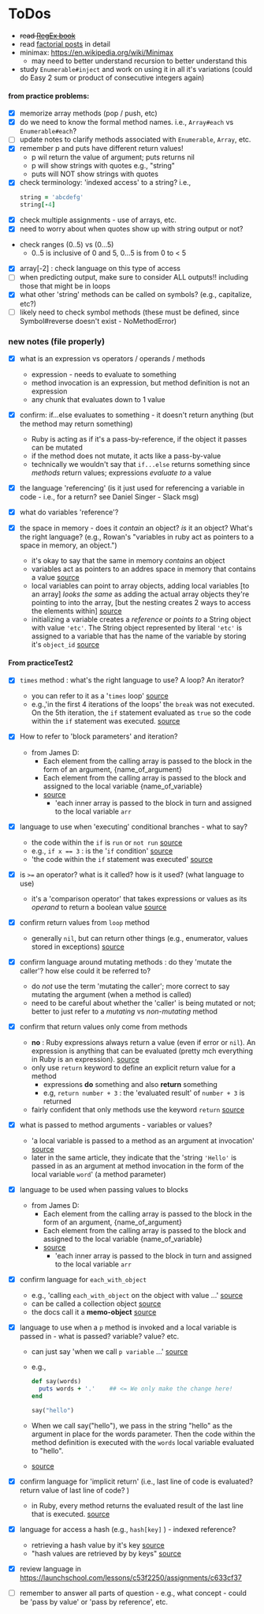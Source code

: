 # ToDos

- ~~read [RegEx book](https://launchschool.com/books/regex)~~
- read [factorial posts](https://launchschool.com/posts/587959fd) in detail
- minimax: <https://en.wikipedia.org/wiki/Minimax>
  - may need to better understand recursion to better understand this
- study `Enumerable#inject` and work on using it in all it's variations  (could do Easy 2 sum or product of consecutive integers again)

#### from practice problems:
- [X] memorize array methods (pop / push, etc)
- [X] do we need to know the formal method names.  i.e., `Array#each` vs `Enumerable#each`?
- [ ] update notes to clarify methods associated with `Enumerable`, `Array`, etc.
- [x] remember p and puts have different return values!
  - p wil return the value of argument;  puts returns nil
  - p will show strings with quotes e.g., "string"
  - puts will NOT show strings with quotes
- [x] check terminology:  'indexed access' to a string?  i.e., 
  ```ruby
  string = 'abcdefg'
  string[-4]
  ```
- [x] check multiple assignments - use of arrays, etc.
- [x] need to worry about when quotes show up with string output or not?
- check ranges (0..5) vs (0...5)
  - 0..5 is inclusive of 0 and 5, 0...5 is from 0 to < 5
- [x] array[-2] : check language on this type of access
- [ ] when predicting output, make sure to consider ALL outputs!!  including those that might be in loops
- [x] what other 'string' methods can be called on symbols? (e.g., capitalize, etc?)
- [ ] likely need to check symbol methods (these must be defined, since Symbol#reverse doesn't exist - NoMethodError)

### new notes (file properly)



- [x] what is an expression vs operators / operands / methods
    - expression - needs to evaluate to something
    - method invocation is an expression, but method definition is not an expression
    - any chunk that evaluates down to 1 value
- [X] confirm:  if...else evaluates to something - it doesn't return anything (but the method may return something)
  - Ruby is acting as if it's a pass-by-reference, if the object it passes can be mutated 
  - if the method does not mutate, it acts like a pass-by-value 
  - technically we wouldn't say that `if...else` returns something since *methods* return values; expressions *evaluate to* a value

- [X] the language 'referencing' (is it just used for referencing a variable in code - i.e., for a return?  see Daniel Singer - Slack msg)
- [X] what do variables 'reference'?
- [X] the space in memory - does it *contain* an object?  *is* it an object?    What's the right language?  (e.g., Rowan's "variables in ruby act as pointers to a space in memory, an object.")
    - it's okay to say that the same in memory *contains* an object
    - variables act as pointers to an addres space in memory that contains a value [source](https://launchschool.com/books/ruby/read/more_stuff#variables_as_pointers)
    - local variables can point to array objects, adding local variables [to an array] *looks the same* as adding the actual array objects they're pointing to into the array, [but the nesting creates 2 ways to access the elements within]  [source](https://launchschool.com/lessons/c53f2250/assignments/1a6a2665)
    - initializing a variable creates a *reference* or *points to* a String object with value `'etc'`. The String object represented by literal `'etc'` is assigned to a variable that has the name of the variable by storing it's `object_id` [source](https://launchschool.medium.com/variable-references-and-mutability-of-ruby-objects-4046bd5b6717)

#### From practiceTest2
- [x] `times` method : what's the right language to use?  A loop?  An iterator?
    - you can refer to it as a '`times` loop' [source](https://launchschool.com/books/ruby/read/variables#whatisavariable)
    - e.g.,'in the first 4 iterations of the loops' the `break` was not executed.  On the 5th iteration, the `if` statement evaluated as `true` so the code within the `if` statement was executed. [source](https://launchschool.com/books/ruby/read/loops_iterators#simpleloop)
- [X] How to refer to 'block parameters' and iteration?
  - from James D:
      - Each element from the calling array is passed to the block in the form of an argument, {name_of_argument}
      - Each element from the calling array is passed to the block and assigned to the local variable {name_of_variable}
      - [source](https://launchschool.com/lessons/c53f2250/assignments/c633cf37)
        - 'each inner array is passed to the block in turn and assigned to the local variable `arr`
- [x] language to use when 'executing' conditional branches - what to say?
    - the code within the `if` is `run` or `not run` [source](https://launchschool.com/books/ruby/read/basics#literals)
    - e.g., `if x == 3` :  is the '`if` condition' [source](https://launchschool.com/books/ruby/read/flow_control#conditionals)
    - 'the code within the `if` statement was executed' [source](https://launchschool.com/books/ruby/read/loops_iterators#simpleloop)
- [x] is `>=` an operator?  what is it called?  how is it used? (what language to use)
  - it's a 'comparison operator' that takes expressions or values as its *operand* to return a boolean value [source](https://launchschool.com/books/ruby/read/flow_control#conditionals)
- [x] confirm return values from `loop` method
    - generally `nil`, but can return other things (e.g., enumerator, values stored in exceptions) [source](https://docs.ruby-lang.org/en/master/Kernel.html#method-i-loop)
- [X] confirm language around mutating methods :  do they 'mutate the caller'?  how else could it be referred to?
    - do *not* use the term 'mutating the caller';  more correct to say mutating the argument (when a method is called)
    - need to be careful about whether the 'caller' is being mutated or not;  better to just refer to a *mutating* vs *non-mutating* method
- [x] confirm that return values only come from methods
    - **no**  :  Ruby expressions always return a value (even if error or `nil`).  An expression is anything that can be evaluated (pretty mch everything in Ruby is an expression). [source](https://launchschool.com/books/ruby/read/basics#literals)
    - only use `return` keyword to define an explicit return value for a method
      - expressions **do** something and also **return** something
      - e.g, `return number + 3` : the 'evaluated result' of `number + 3` is returned
    - fairly confident that only methods use the keyword `return` [source](https://launchschool.com/books/ruby/read/methods#putsvsreturnthesequel)
- [X] what is passed to method arguments - variables or values?
  - 'a local variable is passed to a method as an argument at invocation' [source](https://launchschool.com/lessons/a0f3cd44/assignments/9e9e907c)
  - later in the same article, they indicate that the 'string `'Hello'` is passed in as an argument at method invocation in the form of the local variable `word`' (a method parameter)
- [x] language to be used when passing values to blocks
  - from James D:
    - Each element from the calling array is passed to the block in the form of an argument, {name_of_argument}
    - Each element from the calling array is passed to the block and assigned to the local variable {name_of_variable}
    - [source](https://launchschool.com/lessons/c53f2250/assignments/c633cf37)
      - 'each inner array is passed to the block in turn and assigned to the local variable `arr`

- [X] confirm language for `each_with_object`
  - e.g., 'calling `each_with_object` on the object with value ...' [source](https://launchschool.com/books/ruby/read/methods#chainingmethods)
  - can be called a collection object [source](https://launchschool.com/lessons/85376b6d/assignments/d86be6b5)
  - the docs call it a **memo-object** [source](https://docs.ruby-lang.org/en/master/Enumerable.html#method-i-each_with_object)
- [X] language to use when a `p` method is invoked and a local variable is passed in - what is passed?  variable?  value?  etc.
    - can just say 'when we call `p variable` ...' [source](https://launchschool.com/books/ruby/read/variables#whatisavariable)

    - e.g.,
      ```ruby
      def say(words)
        puts words + '.'    ## <= We only make the change here!
      end

      say("hello")
      ``` 
  - When we call say("hello"), we pass in the string "hello" as the argument in place for the words parameter. Then the code within the method definition is executed with the `words` local variable evaluated to "hello". 
  - [source](https://launchschool.com/books/ruby/read/methods#whataremethodsandwhydoweneedthem)

- [x] confirm language for 'implicit return' (i.e., last line of code is evaluated?  return value of last line of code? )
  - in Ruby, every method returns the evaluated result of the last line that is executed. [source](https://launchschool.com/books/ruby/read/methods#putsvsreturnthesequel)
- [X] language for access a hash (e.g., `hash[key]` ) - indexed reference?
    - retrieving a hash value by it's key [source](https://launchschool.com/books/ruby/read/basics#literals)
    - "hash values are retrieved by by keys" [source](https://launchschool.com/lessons/85376b6d/assignments/d86be6b5)
- [X] review language in https://launchschool.com/lessons/c53f2250/assignments/c633cf37
- [ ] remember to answer all parts of question - e.g., what concept - could be 'pass by value' or 'pass by reference', etc.


